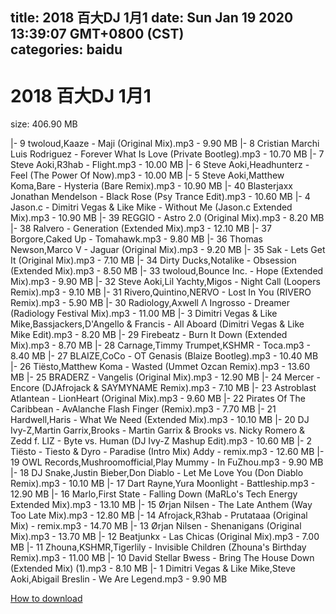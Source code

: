 
title: 2018 百大DJ 1月1
date: Sun Jan 19 2020 13:39:07 GMT+0800 (CST)    
categories: baidu
---

# 2018 百大DJ 1月1
size: 406.90 MB
 
 
|- 9 twoloud,Kaaze - Maji (Original Mix).mp3 - 9.90 MB
|- 8 Cristian Marchi  Luis Rodriguez - Forever What Is Love (Private Bootleg).mp3 - 10.70 MB
|- 7  Steve Aoki,R3hab - Flight.mp3 - 10.00 MB
|- 6 Steve Aoki,Headhunterz - Feel (The Power Of Now).mp3 - 10.00 MB
|- 5  Steve Aoki,Matthew Koma,Bare - Hysteria (Bare Remix).mp3 - 10.90 MB
|- 40   Blasterjaxx Jonathan Mendelson - Black Rose (Psy Trance Edit).mp3 - 10.60 MB
|- 4  Jason.c - Dimitri Vegas & Like Mike - Without Me (Jason.c Extended Mix).mp3 - 10.90 MB
|- 39 REGGIO - Astro 2.0 (Original Mix).mp3 - 8.20 MB
|- 38  Ralvero - Generation (Extended Mix).mp3 - 12.10 MB
|- 37    Borgore,Caked Up - Tomahawk.mp3 - 9.80 MB
|- 36 Thomas Newson,Marco V - Jaguar (Original Mix).mp3 - 9.20 MB
|- 35 Sak - Lets Get It (Original Mix).mp3 - 7.10 MB
|- 34 Dirty Ducks,Notalike - Obsession (Extended Mix).mp3 - 8.50 MB
|- 33 twoloud,Bounce Inc. - Hope (Extended Mix).mp3 - 9.90 MB
|- 32  Steve Aoki,Lil Yachty,Migos - Night Call (Loopers Remix).mp3 - 9.10 MB
|- 31  Rivero,Quintino,NERVO - Lost In You (RIVERO Remix).mp3 - 5.90 MB
|- 30 Radiology,Axwell Λ Ingrosso - Dreamer (Radiology Festival Mix).mp3 - 11.00 MB
|- 3   Dimitri Vegas & Like Mike,Bassjackers,D'Angello & Francis - All Aboard (Dimitri Vegas & Like Mike Edit).mp3 - 8.20 MB
|- 29  Firebeatz - Burn It Down (Extended Mix).mp3 - 8.70 MB
|- 28   Carnage,Timmy Trumpet,KSHMR - Toca.mp3 - 8.40 MB
|- 27  BLAIZE,CoCo - OT Genasis (Blaize Bootleg).mp3 - 10.40 MB
|- 26 Tiësto,Matthew Koma - Wasted (Ummet Ozcan Remix).mp3 - 13.60 MB
|- 25 BRADERZ - Vangelis (Original Mix).mp3 - 12.90 MB
|- 24  Mercer - Encore (DJAfrojack & SAYMYNAME Remix).mp3 - 7.10 MB
|- 23  Astroblast  Atlantean - LionHeart (Original Mix).mp3 - 9.60 MB
|- 22  Pirates Of The Caribbean - AvAlanche  Flash Finger (Remix).mp3 - 7.70 MB
|- 21  Hardwell,Haris - What We Need (Extended Mix).mp3 - 10.10 MB
|- 20 DJ Ivy-Z,Martin Garrix,Brooks - Martin Garrix & Brooks vs. Nicky Romero & Zedd f. LIZ - Byte vs. Human (DJ Ivy-Z Mashup Edit).mp3 - 10.60 MB
|- 2 Tiësto - Tiesto & Dyro - Paradise (Intro Mix) Addy - remix.mp3 - 12.60 MB
|- 19  OWL Records,Mushroomofficial,Play Mummy - In FuZhou.mp3 - 9.90 MB
|- 18  DJ Snake,Justin Bieber,Don Diablo - Let Me Love You (Don Diablo Remix).mp3 - 10.10 MB
|- 17  Dart Rayne,Yura Moonlight - Battleship.mp3 - 12.90 MB
|- 16 Marlo,First State - Falling Down (MaRLo's Tech Energy Extended Mix).mp3 - 13.10 MB
|- 15   Ørjan Nilsen - The Late Anthem (Way Too Late Mix).mp3 - 12.80 MB
|- 14 Afrojack,R3hab - Prutataaa (Original Mix) - remix.mp3 - 14.70 MB
|- 13 Ørjan Nilsen - Shenanigans (Original Mix).mp3 - 13.70 MB
|- 12  Beatjunkx - Las Chicas (Original Mix).mp3 - 7.00 MB
|- 11   Zhouna,KSHMR,Tigerlily - Invisible Children (Zhouna's Birthday Remix).mp3 - 11.00 MB
|- 10 David Stellar Bwess - Bring The House Down (Extended Mix) (1).mp3 - 8.10 MB
|- 1  Dimitri Vegas & Like Mike,Steve Aoki,Abigail Breslin - We Are Legend.mp3 - 9.90 MB

[How to download](https://bpcam.bemobtrk.com/go/2ceec3aa-1ca2-46d6-b9ff-aaa5c184517c?jno=4352)